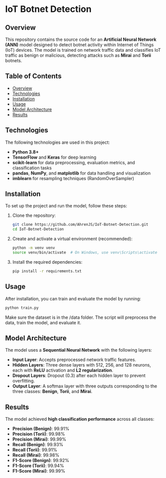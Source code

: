 # IoT Botnet Detection

## Overview
This repository contains the source code for an **Artificial Neural Network (ANN)** model designed to detect botnet activity within Internet of Things (IoT) devices. The model is trained on network traffic data and classifies IoT traffic as benign or malicious, detecting attacks such as **Mirai** and **Torii** botnets.

## Table of Contents
- [Overview](#overview)
- [Technologies](#technologies)
- [Installation](#installation)
- [Usage](#usage)
- [Model Architecture](#model-architecture)
- [Results](#results)

## Technologies
The following technologies are used in this project:
- **Python 3.8+**
- **TensorFlow** and **Keras** for deep learning
- **scikit-learn** for data preprocessing, evaluation metrics, and classification tasks
- **pandas**, **NumPy**, and **matplotlib** for data handling and visualization
- **imblearn** for resampling techniques (RandomOverSampler)

## Installation
To set up the project and run the model, follow these steps:

1. Clone the repository:
   ```bash
   git clone https://github.com/AhrenJS/IoT-Botnet-Detection.git
   cd IoT-Botnet-Detection
2. Create and activate a virtual environment (recommended):
   ```bash
   python -m venv venv
   source venv/bin/activate  # On Windows, use venv\Scripts\activate
3. Install the required dependencies:
   ```bash
   pip install -r requirements.txt

## Usage
After installation, you can train and evaluate the model by running:
```bash
python train.py
```
Make sure the dataset is in the /data folder. The script will preprocess the data, train the model, and evaluate it.

## Model Architecture
The model uses a **Sequential Neural Network** with the following layers:
- **Input Layer**: Accepts preprocessed network traffic features.
- **Hidden Layers**: Three dense layers with 512, 256, and 128 neurons, each with **ReLU** activation and **L2 regularization**.
- **Dropout Layers**: Dropout (0.3) after each hidden layer to prevent overfitting.
- **Output Layer**: A softmax layer with three outputs corresponding to the three classes: **Benign**, **Torii**, and **Mirai**.

## Results
The model achieved **high classification performance** across all classes:
- **Precision (Benign)**: 99.91%
- **Precision (Torii)**: 99.98%
- **Precision (Mirai)**: 99.99%
- **Recall (Benign)**: 99.93%
- **Recall (Torii)**: 99.91%
- **Recall (Mirai)**: 99.98%
- **F1-Score (Benign)**: 99.92%
- **F1-Score (Torii)**: 99.94%
- **F1-Score (Mirai)**: 99.99%
